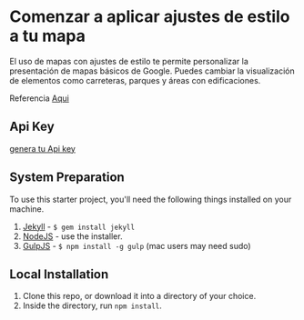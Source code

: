 
Comenzar a aplicar ajustes de estilo a tu mapa
=============================

El uso de mapas con ajustes de estilo te permite personalizar la presentación de mapas básicos de Google. Puedes cambiar la visualización de elementos como carreteras, parques y áreas con edificaciones.

Referencia [Aqui](https://developers.google.com/maps/documentation/javascript/styling?hl=es-419)  

## Api Key

[genera tu Api key](https://developers.google.com/maps/documentation/javascript/get-api-key?hl=ES)


## System Preparation

To use this starter project, you'll need the following things installed on your machine.

1. [Jekyll](http://jekyllrb.com/) - `$ gem install jekyll`
2. [NodeJS](http://nodejs.org) - use the installer.
3. [GulpJS](https://github.com/gulpjs/gulp) - `$ npm install -g gulp` (mac users may need sudo)

## Local Installation

1. Clone this repo, or download it into a directory of your choice.
2. Inside the directory, run `npm install`.
